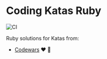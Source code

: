 # Coding Katas Ruby


![CI](https://github.com/eliflores/coding-katas-ruby/workflows/CI/badge.svg)


Ruby solutions for Katas from:
* [Codewars](https://www.codewars.com/) ♥️ 💎
